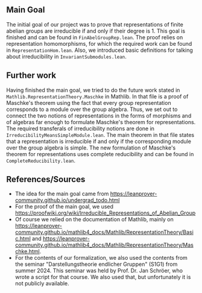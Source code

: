 ## Main Goal
The initial goal of our project was to prove that representations of finite abelian groups are irreducible if and only if their degree is 1.
This goal is finished and can be found in `FinAbelGroupRep.lean`.
The proof relies on representation homomorphisms, for which the required work can be found in `RepresentationHom.lean`.
Also, we introduced basic definitions for talking about irreducibility in `InvariantSubmodules.lean`.

## Further work
Having finished the main goal, we tried to do the future work stated in `Mathlib.RepresentationTheory.Maschke` in Mathlib. In that file is a proof of Maschke's theorem using the fact that every group representation corresponds to a module over the group algebra.
Thus, we set out to connect the two notions of representations in the forms of morphisms and of algebras far enough to formulate Maschke's theorem for representations.
The required transferals of irreducibility notions are done in `IrreducibilityMeansSimpleModule.lean`. The main theorem in that file states that a representation is irreducible if and only if the corresponding module over the group algebra is simple.
The new formulation of Maschke's theorem for representations uses complete reducibility and can be found in `CompleteReducibility.lean`.

## References/Sources
- The idea for the main goal came from https://leanprover-community.github.io/undergrad_todo.html 
- For the proof of the main goal, we used https://proofwiki.org/wiki/Irreducible_Representations_of_Abelian_Group
- Of course we relied on the documentation of Mathlib, mainly on https://leanprover-community.github.io/mathlib4_docs/Mathlib/RepresentationTheory/Basic.html and https://leanprover-community.github.io/mathlib4_docs/Mathlib/RepresentationTheory/Maschke.html.
- For the contents of our formalization, we also used the contents from the seminar "Darstellungstheorie endlicher Gruppen" (S1G1) from summer 2024. This seminar was held by Prof. Dr. Jan Schröer, who wrote a script for that course. We also used that, but unfortunately it is not publicly available.
